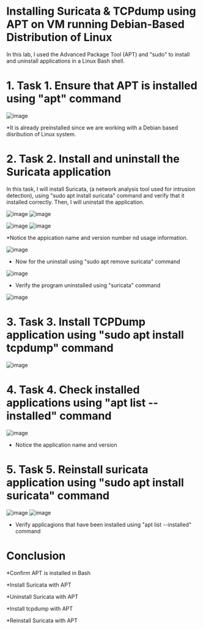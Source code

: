 # Installing Suricata & TCPdump using APT on VM running Debian-Based Distribution of Linux

In this lab, I used the Advanced Package Tool (APT) and "sudo" to install and uninstall applications in a Linux Bash shell.

# 1. Task 1. Ensure that APT is installed using "apt" command

   ![image](https://github.com/iahalkhatib/Bash-Shell-Install-Uninstall-Using-APT/assets/170050432/3a0a30a7-4839-45fc-b9aa-743617f71c3d)

   *It is already preinstalled since we are working with a Debian based disribution of Linux system. 

# 2. Task 2. Install and uninstall the Suricata application

In this task, I will install Suricata, (a network analysis tool used for intrusion detection), using "sudo apt install suricata" command and verify that it installed correctly. 
Then, I will uninstall the application.

![image](https://github.com/iahalkhatib/Install-Uninstall-Applications-on-Linux-Debian-Based-System/assets/170050432/4bad8a46-8352-4970-a328-94f4968f3e99)
![image](https://github.com/iahalkhatib/Install-Uninstall-Applications-on-Linux-Debian-Based-System/assets/170050432/740ab5be-3067-4fee-a1f0-c036cfe34217)

![image](https://github.com/iahalkhatib/Install-Uninstall-Applications-on-Linux-Debian-Based-System/assets/170050432/569a37dd-dbb8-43fd-a0b0-f63c9d152a22)
![image](https://github.com/iahalkhatib/Install-Uninstall-Applications-on-Linux-Debian-Based-System/assets/170050432/796b6cda-c1b4-42d4-802b-a42ac5417f82)

   *Notice the appication name and version number nd usage information. 

![image](https://github.com/iahalkhatib/Install-Uninstall-Applications-on-Linux-Debian-Based-System/assets/170050432/3e202fc0-4c62-442d-bddd-d5415ca56164)


   * Now for the uninstall using "sudo apt remove suricata" command

![image](https://github.com/iahalkhatib/Install-Uninstall-Applications-on-Linux-Debian-Based-System/assets/170050432/7b1496a5-edc7-4f3e-9792-53f09dfc6d77)

   * Verify the program uninstalled using "suricata" command

![image](https://github.com/iahalkhatib/Install-Uninstall-Applications-on-Linux-Debian-Based-System/assets/170050432/2d84568e-a5aa-4a4d-ba52-0b505a6d8961)


# 3. Task 3. Install TCPDump application using "sudo apt install tcpdump" command

![image](https://github.com/iahalkhatib/Install-Uninstall-Applications-on-Linux-Debian-Based-System/assets/170050432/78d549d5-1e7d-4e17-a62b-c4f431d2617e)

# 4. Task 4. Check installed applications using "apt list --installed" command

![image](https://github.com/iahalkhatib/Install-Uninstall-Applications-on-Linux-Debian-Based-System/assets/170050432/d44c23ba-deee-48b2-a922-087b87c0be17)

   * Notice the application name and version 

# 5. Task 5. Reinstall suricata application using "sudo apt install suricata" command

![image](https://github.com/iahalkhatib/Install-Uninstall-Applications-on-Linux-Debian-Based-System/assets/170050432/67f766bb-c62d-4a80-9e9d-b50252a5c35a)
![image](https://github.com/iahalkhatib/Install-Uninstall-Applications-on-Linux-Debian-Based-System/assets/170050432/c4fcf7a8-a223-4edb-b426-76aa991c6515)

   * Verify applicagions that have been installed using "apt list --installed" command

# Conclusion 

*Confirm APT is installed in Bash

*Install Suricata with APT

*Uninstall Suricata with APT

*Install tcpdump with APT

*Reinstall Suricata with APT



